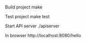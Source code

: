 Build project 
make

Test project
make test

Start API server
./apiserver

In browser
http://localhost:8080/hello